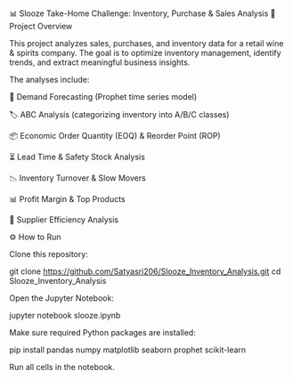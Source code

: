 📊 Slooze Take-Home Challenge: Inventory, Purchase & Sales Analysis
📝 Project Overview

This project analyzes sales, purchases, and inventory data for a retail wine & spirits company.
The goal is to optimize inventory management, identify trends, and extract meaningful business insights.

The analyses include:

🔮 Demand Forecasting (Prophet time series model)

🏷️ ABC Analysis (categorizing inventory into A/B/C classes)

📦 Economic Order Quantity (EOQ) & Reorder Point (ROP)

⏳ Lead Time & Safety Stock Analysis

📉 Inventory Turnover & Slow Movers

📊 Profit Margin & Top Products

🚚 Supplier Efficiency Analysis

⚙️ How to Run

Clone this repository:

git clone https://github.com/Satyasri206/Slooze_Inventory_Analysis.git
cd Slooze_Inventory_Analysis


Open the Jupyter Notebook:

jupyter notebook slooze.ipynb


Make sure required Python packages are installed:

pip install pandas numpy matplotlib seaborn prophet scikit-learn


Run all cells in the notebook.
